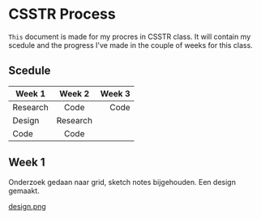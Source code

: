 # CSSTR Process
`This` document is made for my procres in CSSTR class.
It will contain my scedule and the progress I've made in the couple of weeks for this class.

## Scedule
| Week 1        | Week 2|  Week 3  |
| ------------- |:-------------:| -----:| 
| Research    | Code | Code |
| Design    | Research |
| Code | Code    | 


## Week 1
Onderzoek gedaan naar grid, sketch notes bijgehouden.
Een design gemaakt.

[design.png]()
